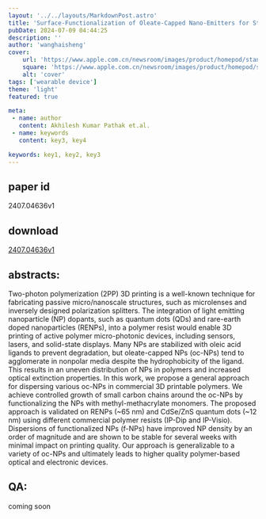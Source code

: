 ```yaml
---
layout: '../../layouts/MarkdownPost.astro'
title: 'Surface-Functionalization of Oleate-Capped Nano-Emitters for Stable Dispersion in 3D-Printable Polymers'
pubDate: 2024-07-09 04:44:25
description: ''
author: 'wanghaisheng'
cover:
    url: 'https://www.apple.com.cn/newsroom/images/product/homepod/standard/Apple-HomePod-hero-230118_big.jpg.large_2x.jpg'
    square: 'https://www.apple.com.cn/newsroom/images/product/homepod/standard/Apple-HomePod-hero-230118_big.jpg.large_2x.jpg'
    alt: 'cover'
tags: ['wearable device'] 
theme: 'light'
featured: true

meta:
 - name: author
   content: Akhilesh Kumar Pathak et.al.
 - name: keywords
   content: key3, key4

keywords: key1, key2, key3
---
```


## paper id
2407.04636v1
## download
[2407.04636v1](http://arxiv.org/abs/2407.04636v1)
## abstracts:
Two-photon polymerization (2PP) 3D printing is a well-known technique for fabricating passive micro/nanoscale structures, such as microlenses and inversely designed polarization splitters. The integration of light emitting nanoparticle (NP) dopants, such as quantum dots (QDs) and rare-earth doped nanoparticles (RENPs), into a polymer resist would enable 3D printing of active polymer micro-photonic devices, including sensors, lasers, and solid-state displays. Many NPs are stabilized with oleic acid ligands to prevent degradation, but oleate-capped NPs (oc-NPs) tend to agglomerate in nonpolar media despite the hydrophobicity of the ligand. This results in an uneven distribution of NPs in polymers and increased optical extinction properties. In this work, we propose a general approach for dispersing various oc-NPs in commercial 3D printable polymers. We achieve controlled growth of small carbon chains around the oc-NPs by functionalizing the NPs with methyl-methacrylate monomers. The proposed approach is validated on RENPs (~65 nm) and CdSe/ZnS quantum dots (~12 nm) using different commercial polymer resists (IP-Dip and IP-Visio). Dispersions of functionalized NPs (f-NPs) have improved NP density by an order of magnitude and are shown to be stable for several weeks with minimal impact on printing quality. Our approach is generalizable to a variety of oc-NPs and ultimately leads to higher quality polymer-based optical and electronic devices.
## QA:
coming soon

